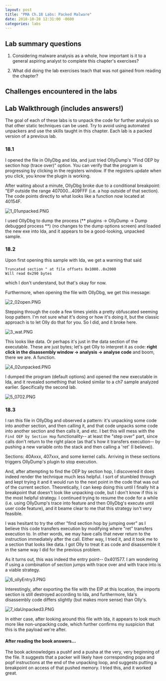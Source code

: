 ```yaml
---
layout: post
title: "PMA Ch.18 Labs: Packed Malware"
date: 2018-10-28 12:31:00 -0600
categories: labs 
---
```



## Lab summary questions
1. Considering malware analysis as a whole, how important is it to a general aspiring analyst to complete this chapter's exercises?

2. What did doing the lab exercises teach that was not gained from reading the chapter?


## Challenges encountered in the labs



## Lab Walkthrough (includes answers!)

The goal of each of these labs is to unpack the code for further analysis so that other static techniques can be used. Try to avoid using automated unpackers and use the skills taught in this chapter. Each lab is a packed version of a previous lab.


### 18.1 

I opened the file in OllyDbg and Ida, and just tried OllyDump's "Find OEP by section hop (trace over)" option. You can verify that the program is progressing by clicking in the registers window. If the registers update when you click, you know the plugin is working. 

After waiting about a minute, OllyDbg broke due to a conditional breakpoint: "EIP outside the range 407000...409FFF (i.e. a hop outside of that section). The code points directly to what looks like a function now located at 40154F. 

![1_01unpacked.PNG](/files/ch18sc/1_01unpacked.PNG)

I used OllyDbg to dump the process (** plugins -> OllyDump -> Dump debugged process **) (no changes to the dump options screen) and loaded the new exe into Ida, and it appears to be a good-looking, unpacked sample. 



### 18.2

Upon first opening this sample with Ida, we get a warning that said 
```
Truncated section " at file offsets 0x1000..0x2000 
Will read 0x290 bytes
```
which I don't understand, but that's okay for now. 

Furthermore, when opening the file with OllyDbg, we get this message:

![2_02open.PNG](/files/ch18sc/2_02open.PNG)

Stepping through the code a few times yields a pretty obfuscated seeming loop pattern. I'm not sure what it's doing or how it's doing it, but the classic approach is to let Olly do that for you. So I did, and it broke here. 

![3_wat.PNG](/files/ch18sc/3_wat.PNG)

This looks like data. Or perhaps it's just in the data section of the executable. These are just bytes; let's get Olly to interpret it as code: **right click in the disassembly window -> analysis -> analyse code** and boom, there we are. A function.


![4_02unpacked.PNG](/files/ch18sc/4_02unpacked.PNG)

I dumped the program (default options) and opened the new executable in Ida, and it revealed something that looked similar to a ch7 sample analyzed earlier. Specifically the second lab. 

![5_0702.PNG](/files/ch18sc/5_0702.PNG)


### 18.3

I ran this file in OllyDbg and observed a pattern: it's unpacking some code into another section, and then calling it, and that code unpacks some code into another section and then calls it, and etc. I bet this will mess with the ``Find OEP by Section Hop`` functionality-- at least the "step over" part, since calls don't return to the right place (as that's how it transfers execution-- by pushing a new variable onto the stack and then calling a 'ret' (I believe)). 

Sections: 40Axxx, 407xxx, and some kernel calls. Arriving in these sections triggers OllyDump's plugin to stop execution. 

And, after attempting to find the OEP by section hop, I discovered it does indeed render the technique much less helpful. I sort of stumbled through and kept trying it and it would run to the next point in the code that was out of the current section. Theoretically, I can keep doing this until I finally hit a breakpoint that doesn't look like unpacking code, but I don't know if this is the most helpful strategy. I continued trying to resume the code for a while (i.e. using OllyDump's trace into feature and then OllyDbg's execute until user code feature), and it beame clear to me that this strategy isn't very feasible. 

I was hesitant to try the other "find section hop by jumping over" as I believe this code transfers execution by modifying where "ret" transfers execution to. In other words, we may have calls that never return to the instruction immediately after the call. Either way, I tried it, and it took me to a section that looks like data. I got Olly to treat it as code and disassemble it in the same way I did for the previous problem. 

As it turns out, this was indeed the entry point-- 0x401577. I am wondering if using a combination of section jumps with trace over and with trace into is a viable strategy. 

![6_ollyEntry3.PNG](/files/ch18sc/6_ollyEntry3.PNG)

Interestingly, after exporting the file with the EIP at this location, the imports section is still destroyed according to Ida, and furthermore, Ida's disassembly code differs slightly (but makes more sense) than Olly's. 

![7_idaUnpacked3.PNG](/files/ch18sc/7_idaUnpacked3.PNG)

In either case, after looking around this file with Ida, it appears to look much more like non-unpacking code, which further confirms my suspicion that this is the payload we're after. 


#### After reading the book answers...

The book acknowledges a pushf and a pusha at the very, very beginning of the file. It suggests that a packer will likely have corresponding popa and popf instructions at the end of the unpacking loop, and suggests putting a breakpoint on access of that pushed memory. I tried this, and it worked great. 










